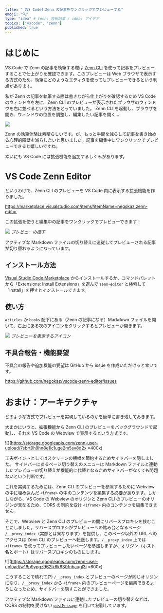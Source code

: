 ```yaml
---
title: "【VS Code】Zenn の記事をワンクリックでプレビューする"
emoji: "🔍"
type: "idea" # tech: 技術記事 / idea: アイデア
topics: ["vscode", "zenn"]
published: true
---
```


# はじめに

VS Code で Zenn の記事を執筆する際は [Zenn CLI](https://zenn.dev/zenn/articles/install-zenn-cli) を使って記事をプレビューすることで仕上がりを確認できます。このプレビューは Web ブラウザで表示する方式のため、執筆にどのようなエディタを使ってもプレビューできるという利点があります。

私が Zenn の記事を執筆する際は書きながら仕上がりを確認するため VS Code のウィンドウを左に、Zenn CLI のプレビューが表示されたブラウザのウィンドウを右に並べるという方法をとっていました。
Zenn CLI を起動し、ブラウザを開き、ウィンドウの位置を調整し、編集したい記事を開く…

![](https://storage.googleapis.com/zenn-user-upload/4a7vgjyzzegn06sk3idmyn7cfv4l)

Zenn の執筆体験は素晴らしいです。が、もっと手間を減らして記事を書き始める心理的障壁を減らしたいと思いました。記事を編集中にワンクリックでプレビューできると嬉しいですね。

幸いにも VS Code には拡張機能を追加するしくみがあります。

# VS Code Zenn Editor

というわけで、Zenn CLI のプレビューを VS Code 内に表示する拡張機能を作りました。

https://marketplace.visualstudio.com/items?itemName=negokaz.zenn-editor

この拡張を使うと編集中の記事をワンクリックでプレビューできます！

![](https://storage.googleapis.com/zenn-user-upload/iu0i5xw122sn8u35sqzxo6ijrx1t)
*プレビューの様子*

アクティブな Markdown ファイルの切り替えに追従してプレビューされる記事が切り替わるようになっています。

## インストール方法

[Visual Studio Code Marketplace](https://marketplace.visualstudio.com/items?itemName=negokaz.zenn-editor) からインストールするか、コマンドパレットから「Extensions: Install Extensions」を選んで `zenn-editor` と検索して「Install」を押すとインストールできます。

## 使い方

`articles` か `books` 配下にある（Zenn の記事になる）Markdown ファイルを開いて、右上にある次のアイコンをクリックするとプレビューが開きます。

![](https://storage.googleapis.com/zenn-user-upload/p7tuqxb9y4txhgfepyy47ei6naa9)
*プレビューを表示するアイコン*

## 不具合報告・機能要望

不具合の報告や追加機能の要望は GitHub から issue を作成いただけると幸いです。

https://github.com/negokaz/vscode-zenn-editor/issues

# おまけ：アーキテクチャ

どのような方式でプレビューを実現しているのかを簡単に書き残しておきます。

大まかにいうと、拡張機能から Zenn CLI のプレビューをバックグラウンドで起動し、それを VS Code の Webview で表示するという方式です。

![](https://storage.googleapis.com/zenn-user-upload/7sbrt9h9hn8e1lc1uge2m5sv8d2x =400x)

工夫ポイントとしてはスクリーンの横幅を節約するためサイドバーを隠しました。
サイドバーにあるページ切り替えのメニューは Markdown ファイルと連動したプレビューの切り替えが機能的に代替となるためサイドバーがなくても問題ないという判断です。

これを実現するためには、Zenn CLI のプレビューを参照するために Webview の中に埋め込んだ `<iframe>` の中のコンテンツを編集する必要があります。しかしながら、VS Code の Webview のオリジンと Zenn CLI のプレビューのオリジンが異なるため、CORS の制約を受け `<iframe>` 内のコンテンツを編集できません。

そこで、Webview と Zenn CLI のプレビューの間にリバースプロキシを挟むことにしました。リバースプロキシがプレビューへの踏み台となるページ `/__proxy_index`（実際とは異なります）を提供し、このページ以外の URL へのアクセスは Zenn CLI のプレビューへ転送します。`/__proxy_index` 上では `<iframe>` を使ってプレビューしたいページを参照しますが、オリジン（ホスト名とポート）はリバースプロキシのものにします。

![](https://storage.googleapis.com/zenn-user-upload/w16p9ypgz962lk8k630fnbaugl3i =600x)

こうすることで晴れて(?) `/__proxy_index` とプレビューのページが同じオリジンになり、`/__proxy_index` から `<iframe>` 内のプレビューページを編集できるようになったため、サイドバーを隠すことができました。

アクティブな Markdown ファイルに連動したプレビューの切り替えなどは、CORS の制約を受けない [`postMessage`](https://developer.mozilla.org/ja/docs/Web/API/Window/postMessage) を用いて制御しています。
